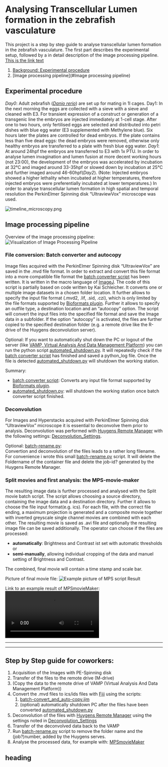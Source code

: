 # Analysing Transcellular Lumen formation in the zebrafish vasculature

This project is a step by step guide to analyse transcellular lumen formation
in the zebrafish vasculature. The first part describes the experimental setup,
followed by a in detail description of the image processing pipeline.
[This is the link text](#headin)

1. [Background: Experimental procedure](#markdown-header-Experimental-procedure)
2. [Image processing pipeline](#Image processing pipeline)


## Experimental procedure 
_Day0_: Adult zebrafish ([_Danio rerio_][w1]) are set up for mating in 1l cages. Day1: In the next morning the eggs are collected with a sieve with a sieve and cleaned with E3. For transient expression of a construct or generation of a transgenic line the embryos are injected immediately at 1-cell stage. After one to two hours, only fertilised eggs are selected and distributed into petri dishes with blue egg water (E3 supplemented with Methylene blue). Six hours later the plates are controlled for dead embryos. If the plate contains less than five dead eggs: the dead embryos were removed, otherwise only healthy embryos are transferred to a plate with fresh blue egg water. _Day1_: At around 24hpf the embryos are transferred to E3 with 1x PTU. In order to analyse lumen invagination and lumen fusion at more decent working hours (not 23:00), the development of the embryos was accelerated by incubation at 32°C and imaged around 33-35hpf or slowed down by incubation at 25°C and further imaged around 46-60hpf(_Day2_). (Note: Injected embryos showed a higher lethality when incubated at higher temperatures, therefore injected embryos were preferentially incubated at lower temperatures.) In order to analyse transcellular lumen formation in high spatial and temporal resolution the PerkinElmer Spinning disk “UltraviewVox” microscope was used.

![timeline_microscopy.png][p1]

## Image processing pipeline

Overview of the image processing pipeline:  
![Visualization of Image Processing Pipeline][p2]


### File conversion: Batch converter and autocopy

Image files acquired with the PerkinElmer Spinning disk “UltraviewVox” are saved in the .mvd file format. In order to extract and convert this file format into a more compatible file format the [batch converter script][1] has been written. It is written in the macro language of [ImageJ][w2]. The code of this script is partially based on code written by Kai Schleicher. It converts one or multiple image datasets in a chosen folder location. It further allows to specify the input file format (.mvd2, .lif, .sid, .czi), which is only limited by the file formats supported by [Bioformats plugin][w3]. Further it allows to specify an outfile type, a destination location and an “autocopy” option. The script will convert the input files into the specified file format and save the Image data in a subfolder. If the option “autocopy” is activated, the files are further copied to the specified destination folder (e.g. a remote drive like the R-drive of the Huygens deconvolution server).

Optional: If you want to automatically shut down the PC or logout of the server (like [VAMP, Virtual Analysis And Data Management Platform][w4]) you can run the python script [automated_shutdown.py][2]. It will repeatedly check if the [batch converter script][1] has finished and saved a python_log file. Once the file is detected [automated_shutdown.py][2] will shutdown the working station.

Summary:
- [batch converter script][1]:
 Converts any input file format supported by [Bioformats plugin][w3].
- [automated_shutdown.py][2]: will shutdown the working station once batch converter script finished.

### Deconvolution
For Images and Hyperstacks acquired with PerkinElmer Spinning disk “UltraviewVox” microscope it is essential to deconvolve them prior to analysis.
Deconvolution was performed with [Huygens Remote Manager][w5] with the following settings:  [Deconvolution_Settings][3].

Optional: [batch-rename.py][4]:  
Convertion and deconvolution of the files leads to a rather long filename. For convenience i wrote this small [batch-rename.py][4] script. It will delete the Foldername of the container file and delete the job-id? generated by the Huygens Remote Manager.

### Split movies and first analysis: the MPS-movie-maker  
The resulting image data is further processed and analysed with the Split movie batch script. The script allows choosing a source directory, containing the image data and a destination directory. Further it allows to choose the file input format(e.g. ics). For each file, with the correct file ending, a maximum projection is generated and a composite movie together with inverted greyscale single channel movies are combined with each other. The resulting movie is saved as .avi file and optionally the resulting image file can be saved additionally. The operator can choose if the files are processed:
- __automatically__: Brightness and Contrast ist set with automatic thresholds or
- __semi-manually__, allowing individual cropping of the data and manuel setting of Brightness and Contrast.

The combined, final movie will contain a time stamp and scale bar.

Picture of final movie file:
![Example picture of MPS script Result][p3]


Link to an example result of MPSmovieMaker:  
![Final movie of MPS script][m1]

----
----

## Step by Step guide for coworkers: <a name="abcd"></a>

1. Acquisition of the Images with PE-Spinning disk
2. Transfer of the files to the remote drive (M-drive)
3. (Copy the data to the remote drive of VAMP (Virtual Analysis And Data Management Platform))
4. Convert the .mvd files to ics/ids files with [Fiji][w2] using the scripts:
    1. [batch-convert_and_auto-copy.ijm][1]
    2. (optional) automatically shutdown PC after the files have been converted [automated_shutdown.py][2]
5. Deconvolution of the files with [Huygens Remote Manager][w5] using the settings noted in [Deconvolution_Settings][3]
6. Transfer of the deconvolved data back to the VAMP
7. Run [batch-rename.py](../blob/master/batch-rename.py) script to remove the folder name and the (job?)number, added by the Huygens serves.  
8. Analyse the processed data, for example with: [MPSmovieMaker][5]

## heading<a name="headin"></a>

[w1]: https://en.wikipedia.org/wiki/Zebrafish
[w2]: https://imagej.net/Welcome
[w3]: https://imagej.net/Bio-Formats
[w4]: https://www.biozentrum.unibas.ch/de/abteilungen/research-it/tools-and-services/vamp-virtual-analysis-and-data-management-platform/
[w5]: https://svi.nl/FrontPage


[p1]: ../master/timeline_microscopy.png
[p2]: ../master/timeline_image_processing.png
[p3]: ../master/picture_of_MPSmovieMaker_result.png

[m1]: ../master/MPS_example.avi

[1]: ../master/batch-convert_and_auto-copy.ijm
[2]: ../master/automated_shutdown.py
[3]: ../master/Deconvolution_Settings.md
[4]: ../master/batch-rename.py
[5]: https://github.com/EtienneEs/Fiji-macros/blob/master/18_07_28_r3d-batchprocessing_green_magenta_new.ijm
